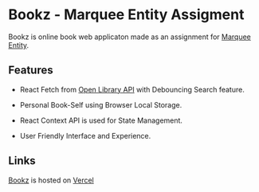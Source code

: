 # Bookz - Marquee Entity Assigment

Bookz is online book web applicaton made as an assignment for [Marquee Entity](https://marquee-equity.com).

## Features

- React Fetch from [Open Library API](https://openlibrary.org/search.json?q=YOUR_QUERY&limit=10&page=1) with Debouncing Search feature.

- Personal Book-Self using Browser Local Storage.

- React Context API is used for State Management.

- User Friendly Interface and Experience.

## Links

[Bookz](https://marquee-equity-seven.vercel.app/) is hosted on [Vercel](https://vercel.com/)
